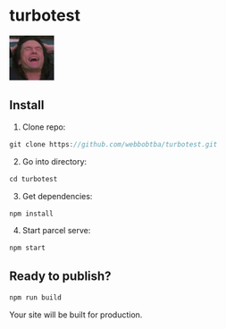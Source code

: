 # turbotest

<img src="/src/img/johnny.jpg" width="80" height="80">

## Install

1. Clone repo:
```js
git clone https://github.com/webbobtba/turbotest.git
```

2. Go into directory:
```js
cd turbotest
```

3. Get dependencies:
```js
npm install
```

4. Start parcel serve:
```js
npm start
```

## Ready to publish?
```js
npm run build
```
Your site will be built for production.